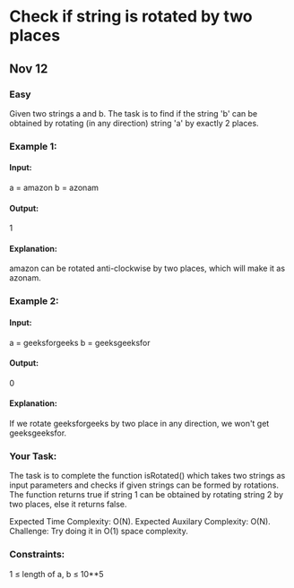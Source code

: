 # Check if string is rotated by two places
## Nov 12
### Easy

Given two strings a and b. The task is to find if the string 'b' can be obtained by rotating (in any direction) string 'a' by exactly 2 places.

### Example 1:

#### Input:
a = amazon
b = azonam

#### Output: 
1

#### Explanation: 
amazon can be rotated anti-clockwise by two places, which will make it as azonam.

### Example 2:

#### Input:
a = geeksforgeeks
b = geeksgeeksfor

#### Output: 
0

#### Explanation: 
If we rotate geeksforgeeks by two place in any direction, we won't get geeksgeeksfor.

### Your Task:
The task is to complete the function isRotated() which takes two strings as input parameters and checks if given strings can be formed by rotations. The function returns true if string 1 can be obtained by rotating string 2 by two places, else it returns false.

Expected Time Complexity: O(N).
Expected Auxilary Complexity: O(N).
Challenge: Try doing it in O(1) space complexity.

### Constraints:
1 ≤ length of a, b ≤ 10**5
